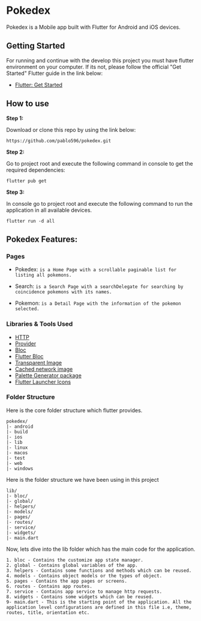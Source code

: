 # Pokedex

Pokedex is a Mobile app built with Flutter for Android and iOS devices.

## Getting Started

For running and continue with the develop this project you must have flutter environment on your computer.
If its not, please follow the official "Get Started" Flutter guide in the link below:

- [Flutter: Get Started](https://docs.flutter.dev/get-started/install)

## How to use

**Step 1:**

Download or clone this repo by using the link below:

```
https://github.com/pablo596/pokedex.git
```

**Step 2:**

Go to project root and execute the following command in console to get the required dependencies:

```
flutter pub get
```

**Step 3:**

In console go to project root and execute the following command to run the application in all available devices.

```
flutter run -d all
```

## Pokedex Features:

### Pages

- Pokedex: `is a Home Page with a scrollable paginable list for listing all pokemons.`

- Search: `is a Search Page with a searchDelegate for searching by coincidence pokemons with its names.`

- Pokemon: `is a Detail Page with the information of the pokemon selected.`

### Libraries & Tools Used

- [HTTP](https://github.com/dart-lang/http/tree/master/pkgs/http)
- [Provider](https://github.com/rrousselGit/provider)
- [Bloc](https://github.com/felangel/bloc/tree/master/packages/bloc)
- [Flutter Bloc](https://github.com/felangel/bloc/tree/master/packages/flutter_bloc)
- [Transparent Image](https://github.com/brianegan/transparent_image)
- [Cached network image](https://github.com/Baseflow/flutter_cached_network_image)
- [Palette Generator package](https://github.com/flutter/packages/tree/main/packages/palette_generator)
- [Flutter Launcher Icons](https://github.com/fluttercommunity/flutter_launcher_icons/)

### Folder Structure

Here is the core folder structure which flutter provides.

```
pokedex/
|- android
|- build
|- ios
|- lib
|- linux
|- macos
|- test
|- web
|- windows
```

Here is the folder structure we have been using in this project

```
lib/
|- bloc/
|- global/
|- helpers/
|- models/
|- pages/
|- routes/
|- service/
|- widgets/
|- main.dart
```

Now, lets dive into the lib folder which has the main code for the application.

```
1. bloc - Contains the customize app state manager.
2. global - Contains global variables of the app.
3. helpers - Contains some functions and methods which can be reused.
4. models - Contains object models or the types of object.
5. pages - Contains the app pages or screens.
6. routes - Contains app routes.
7. service - Contains app service to manage http requests.
8. widgets - Contains some widgets which can be reused.
9- main.dart - This is the starting point of the application. All the application level configurations are defined in this file i.e, theme, routes, title, orientation etc.
```
